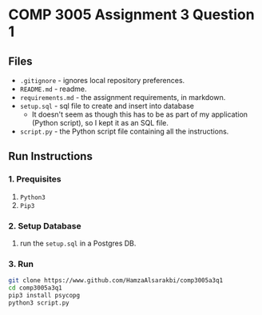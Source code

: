 # COMP 3005 Assignment 3 Question 1

## Files

* `.gitignore` - ignores local repository preferences.
* `README.md` - readme.
* `requirements.md` - the assignment requirements, in markdown.
* `setup.sql` - sql file to create and insert into database
  * It doesn't seem as though this has to be as part of my application (Python script), so I kept it as an SQL file.
* `script.py` - the Python script file containing all the instructions.

## Run Instructions

### 1. Prequisites

1. `Python3`
2. `Pip3`

### 2. Setup Database

1. run the `setup.sql` in a Postgres DB.

### 3. Run

```bash
git clone https://www.github.com/HamzaAlsarakbi/comp3005a3q1
cd comp3005a3q1
pip3 install psycopg
python3 script.py
```
